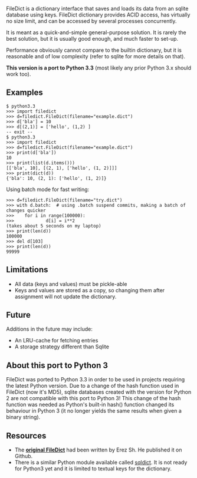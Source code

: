 FileDict is a dictionary interface that saves and loads its data from an sqlite database using keys.
FileDict dictionary provides ACID access, has virtually no size limit, and can be accessed by several processes concurrently.

It is meant as a quick-and-simple general-purpose solution. It is rarely the best solution, but it is usually good enough, and much faster to set-up.

Performance obviously cannot compare to the builtin dictionary, but it is reasonable and of low complexity (refer to sqlite for more details on that).

**This version is a port to Python 3.3** (most likely any prior Python 3.x should work too).

Examples
-----------

```python3
$ python3.3
>>> import filedict
>>> d=filedict.FileDict(filename="example.dict")
>>> d['bla'] = 10
>>> d[(2,1)] = ['hello', (1,2) ]
-- exit --
$ python3.3
>>> import filedict
>>> d=filedict.FileDict(filename="example.dict")
>>> print(d['bla'])
10
>>> print(list(d.items()))
[['bla', 10], [(2, 1), ['hello', (1, 2)]]]
>>> print(dict(d))
{'bla': 10, (2, 1): ['hello', (1, 2)]}
```

Using batch mode for fast writing:

```python3
>>> d=filedict.FileDict(filename="try.dict")
>>> with d.batch:  # using .batch suspend commits, making a batch of changes quicker
>>>    for i in range(100000):
>>>            d[i] = i**2
(takes about 5 seconds on my laptop)
>>> print(len(d))
100000
>>> del d[103]
>>> print(len(d))
99999
```


Limitations
-----------

* All data (keys and values) must be pickle-able
* Keys and values are stored as a copy, so changing them after assignment will not update the dictionary.


Future
-------

Additions in the future may include:

* An LRU-cache for fetching entries
* A storage strategy different than Sqlite


About this port to Python 3
---------------------------

FileDict was ported to Python 3.3 in order to be used in projects requiring the latest Python version.
Due to a change of the hash function used in FileDict (now it's MD5), sqlite databases created with the
version for Python 2 are not compatible with this port to Python 3! This change of the hash function
was needed as Python's built-in hash() function changed its behaviour in Python 3
(it no longer yields the same results when given a binary string).


Resources
---------

* The **[original FileDict](https://github.com/erezsh/filedict)** had been written by Erez Sh. He published it on Github.
* There is a similar Python module available called [sqldict](https://pypi.python.org/pypi/sqlitedict). It is not ready for Python3 yet and it is limited to textual keys for the dictionary.
